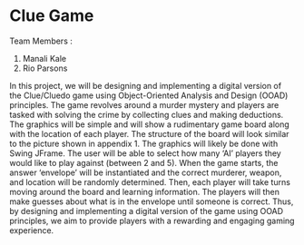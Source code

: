 # Clue Game

Team Members : 
1. Manali Kale
2. Rio Parsons

In this project, we will be designing and implementing a digital version of the Clue/Cluedo game using Object-Oriented Analysis and Design (OOAD) principles. The game revolves around a murder mystery and players are tasked with solving the crime by collecting clues and making deductions. The graphics will be simple and will show a rudimentary game board along with the location of each player. The structure of the board will look similar to the picture shown in appendix 1. The graphics will likely be done with Swing JFrame. The user will be able to select how many ‘AI’ players they would like to play against (between 2 and 5).  When the game starts, the answer ‘envelope’ will be instantiated and the correct murderer, weapon, and location will be randomly determined. Then, each player will take turns moving around the board and learning information. The players will then make guesses about what is in the envelope until someone is correct. Thus, by designing and implementing a digital version of the game using OOAD principles, we aim to provide players with a rewarding and engaging gaming experience. 